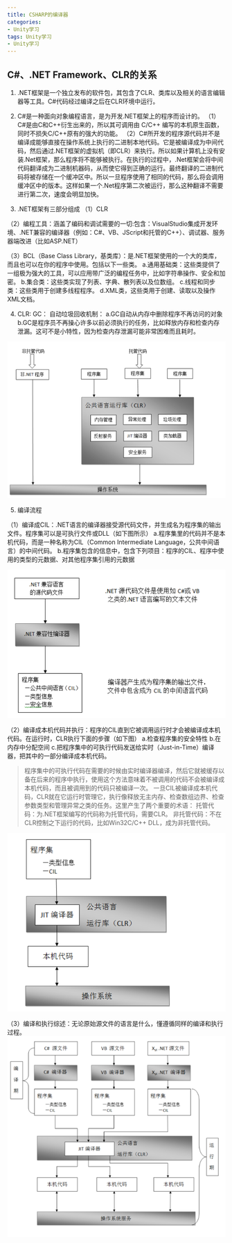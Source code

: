 ```yaml
---
title: CSHARP的编译器
categories:
- Unity学习
tags: Unity学习
- Unity学习
---
```


## C#、.NET Framework、CLR的关系

1. .NET框架是一个独立发布的软件包，其包含了CLR、类库以及相关的语言编辑器等工具。C#代码经过编译之后在CLR环境中运行。
2. C#是一种面向对象编程语言，是为开发.NET框架上的程序而设计的。
（1）C#是由C和C++衍生出来的，所以其可调用由 C/C++ 编写的本机原生函数，同时不损失C/C++原有的强大的功能。
（2）C#所开发的程序源代码并不是编译成能够直接在操作系统上执行的二进制本地代码。它是被编译成为中间代码，然后通过.NET框架的虚拟机（即CLR）来执行。所以如果计算机上没有安装.Net框架，那么程序将不能够被执行。在执行的过程中，.Net框架会将中间代码翻译成为二进制机器码，从而使它得到正确的运行。最终翻译的二进制代码将被存储在一个缓冲区中。所以一旦程序使用了相同的代码，那么将会调用缓冲区中的版本。这样如果一个.Net程序第二次被运行，那么这种翻译不需要进行第二次，速度会明显加快。

3. .NET框架有三部分组成
（1）CLR

（2）编程工具：涵盖了编码和调试需要的一切:包含：VisualStudio集成开发环境、.NET兼容的编译器（例如：C#、VB、JScript和托管的C++）、调试器、服务器端改进（比如ASP.NET）

（3）BCL（Base Class Library，基类库）：是.NET框架使用的一个大的类库，而且也可以在你的程序中使用。包括以下一些类。
    a.通用基础类：这些类提供了一组极为强大的工具，可以应用带广泛的编程任务中，比如字符串操作、安全和加密。
    b.集合类：这些类实现了列表、字典、散列表以及位数组。
    c.线程和同步类：这些类用于创建多线程程序。
    d.XML类，这些类用于创建、读取以及操作XML文档。
	
4. CLR: 
 GC： 自动垃圾回收机制：
 		a.GC自动从内存中删除程序不再访问的对象
 		b.GC是程序员不再操心许多以前必须执行的任务，比如释放内存和检查内存泄漏。这可不是小特性，因为检查内存泄漏可能非常困难而且耗时。
 
 
 ![CLR示意图](/img/1605751344921.png)
 
 5. 编译流程

（1）编译成CIL：.NET语言的编译器接受源代码文件，并生成名为程序集的输出文件。程序集可以是可执行文件或DLL（如下图所示）
 		a.程序集里的代码并不是本机代码，而是一种名称为CIL（Common Intermediate Language，公共中间语言）的中间代码。
		b.程序集包含的信息中，包含下列项目：程序的CIL、程序中使用的类型的元数据、对其他程序集引用的元数据

![编译流程](/img/1605751484739.png)

（2）编译成本机代码并执行：程序的CIL直到它被调用运行时才会被编译成本机代码。在运行时，CLR执行下面的步骤（如下图）
        a.检查程序集的安全特性
        b.在内存中分配空间
        c.把程序集中的可执行代码发送给实时（Just-in-Time）编译器，把其中的一部分编译成本机代码。  
> 程序集中的可执行代码在需要的时候由实时编译器编译，然后它就被缓存以备在后来的程序中执行，使用这个方法意味着不被调用的代码不会被编译成本机代码，而且被调用到的代码只被编译一次。
        一旦CIL被编译成本机代码，CLR就在它运行时管理它，执行像释放无主内存、检查数组边界、检查参数类型和管理异常之类的任务。这里产生了两个重要的术语：
       托管代码：为.NET框架编写的代码称为托管代码，需要CLR。
       非托管代码：不在CLR控制之下运行的代码，比如Win32C/C++ DLL，成为非托管代码。

![CLR编译流程](/img/1605751556990.png)

（3）编译和执行综述：无论原始源文件的语言是什么，懂遵循同样的编译和执行过程。
![整个编译流程](/img/1605751595361.png)
